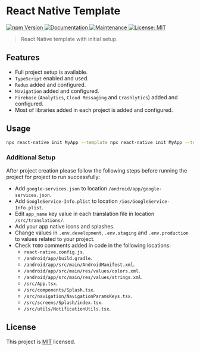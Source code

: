 # React Native Template

<p>
  <a href="https://www.npmjs.com/package/react-native-template-eslam-elmeniawy">
    <img alt="npm Version" src="https://img.shields.io/npm/v/react-native-template-eslam-elmeniawy.svg" />
  </a>
  <a href="https://github.com/EslamElMeniawy/react-native-temp#readme">
    <img alt="Documentation" src="https://img.shields.io/badge/Documented%3F-yes-brightgreen.svg" />
  </a>
  <a href="https://github.com/EslamElMeniawy/react-native-temp/graphs/commit-activity">
    <img alt="Maintenance" src="https://img.shields.io/badge/Maintained%3F-yes-green.svg" />
  </a>
  <a href="https://github.com/EslamElMeniawy/react-native-temp/blob/master/LICENSE">
    <img alt="License: MIT" src="https://img.shields.io/badge/License-MIT-yellow.svg" />
  </a>
</p>

> React Native template with initial setup.

## Features

- Full project setup is available.
- `TypeScript` enabled and used.
- `Redux` added and configured.
- `Navigation` added and configured.
- `Firebase` (`Analytics`, `Cloud Messaging` and `Crashlytics`) added and configured.
- Most of libraries added in each project is added and configured.

## Usage

```sh
npx react-native init MyApp --template npx react-native init MyApp --template react-native-template-eslam-elmeniawy
```

### Additional Setup

After project creation please follow the following steps before running the project for project to run successfully:

- Add `google-services.json` to location `/android/app/google-services.json`.
- Add `GoogleService-Info.plist` to location `/ios/GoogleService-Info.plist`.
- Edit `app_name` key value in each translation file in location `/src/translations/`.
- Add your app native icons and splashes.
- Change values in `.env.development`, `.env.staging` and `.env.production` to values related to your project.
- Check `TODO` comments added in code in the following locations:
  - `react-native.config.js`.
  - `/android/app/build.gradle`.
  - `/android/app/src/main/AndroidManifest.xml`.
  - `/android/app/src/main/res/values/colors.xml`.
  - `/android/app/src/main/res/values/strings.xml`.
  - `/src/App.tsx`.
  - `/src/components/Splash.tsx`.
  - `/src/navigation/NavigationParamsKeys.tsx`.
  - `/src/screens/Splash/index.tsx`.
  - `/src/utils/NotificationUtils.tsx`.

## License

This project is [MIT](LICENSE) licensed.
